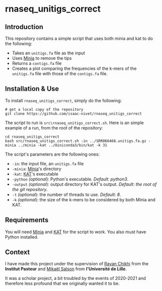 # rnaseq_unitigs_correct

## Introduction

This repository contains a simple script that uses both minia and kat to do the following:

 * Takes an `unitigs.fa` file as the input
 * Uses [Minia](https://github.com/GATB/minia) to remove the tips
 * Returns a `contigs.fa` file
 * Creates a plot comparing the frequencies of the k-mers of the `unitigs.fa` file with those of the `contigs.fa` file.

## Installation & Use

To install `rnaseq_unitigs_correct`, simply do the following:

    # get a local copy of the repository
    git clone https://github.com/isaac-nivet/rnaseq_unitigs_correct


The script to run is `src\rnaseq_unitigs_correct.sh`. Here is an simple example of a run, from the root of the repository:
    
    cd rnaseq_unitigs_correct
    bash src/rnaseq_unitigs_correct.sh -in ../SRR066468.unitigs.fa.gz -minia ../minia -kat ../miniconda3/bin/kat -k 31


The script's parameters are the following ones:
 * `-in`: the input file, an `unitigs.fa` file
 * `-minia`: [Minia](https://github.com/GATB/minia)'s directory
 * `-kat`:  [KAT](https://kat.readthedocs.io/en/latest/index.html)'s executable
 * `-python` _(optional_): Python's executable. _Default: python3_.
 * `-output` _(optional_): output directory for KAT's output. _Default: the root of the git repository_.
 * `-t` _(optional_): the number of threads to use. _Default: 8_.
 * `-k` _(optional_): the size of the k-mers to be considered by both Minia and KAT.

## Requirements

You will need [Minia](https://github.com/GATB/minia) and [KAT](https://kat.readthedocs.io/en/latest/index.html) for the script to work. You also must have Python installed.

## Context

I have made this project under the supervision of [Rayan Chikhi](https://github.com/rchikhi) from the __Institut Pasteur__ and [Mikaël Salson](https://mikael-salson.univ-lille.fr/?lang=en) from __l'Université de Lille__.

It was a scholar project, a bit troubled by the events of 2020-2021 and therefore less profound that we originally wanted it to be.